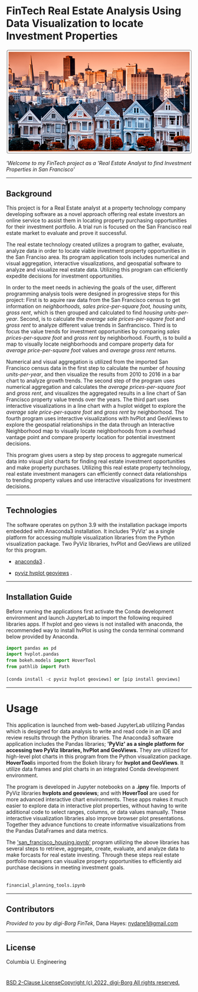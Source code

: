 # FinTech Real Estate Analysis Using Data Visualization to locate Investment Properties

![RE_AnalystSF_Title](./Images/M6ReadMeTitle-2022-10-07164721.png) 

*'Welcome to my FinTech project as a 'Real Estate Analyst to find Investment Properties in San Francisco'*

---

## Background
This project is for a Real Estate analyst at a property technology company developing software as a novel approach offering real estate investors an online service to assist them in locating property purchasing opportunities for their investment portfolio. A trial run is focused on the San Francisco real estate market to evaluate and prove it successful.  

The real estate technology created utilizes a program to gather, evaluate, analyze data in order to locate viable investment property opportunities in the San Franciso area. Its program application tools includes numerical and visual aggregation, interactive visualizations, and geospatial software to analyze and visualize real estate data. Utilizing this program can efficiently expedite decisions for investment opportunities.    

In order to the meet needs in achieving the goals of the user, different programming analysis tools were designed in progressive steps for this project: First is to aquire raw data from the San Francisco census to get information on *neighborhoods, sales price-per-square foot, housing units, gross rent*, which is then grouped and calculated to find *housing units-per-year*. Second, is to calculate the *average sale prices-per-square foot* and *gross rent* to analyze different value trends in Sanfrancisco. Third is to focus the value trends for investment opportunities by comparing *sales prices-per-square foot* and *gross rent* by neighborhood. Fourth, is to build a map to visually locate neighborhoods and compare property data for *average price-per-square foot* values and *average gross rent* returns.  

Numerical and visual aggregation is utilized from the imported San Francisco census data in the first step to calculate the number of *housing units-per-year*, and then visualize the results from 2010 to 2016 in a bar chart to analyze growth trends. The second step of the program uses numerical aggregation and calculates the *average prices-per-square foot* and *gross rent*, and visualizes the aggregated results in a line chart of San Francisco property value trends over the years. The third part uses interactive visualizations in a line chart with a hvplot widget to explore the *average sale price-per-square foot* and *gross rent* by neighborhood. The fourth program uses interactive visualizations with hvPlot and GeoViews to explore the geospatial relationships in the data through an Interactive Neighborhood map to visually locate neighborhoods from a overhead vantage point and compare property location for potential investment decisions.


This program gives users a step by step process to aggregate numerical data into visual plot charts for finding real estate investment opportunities and make property purchases. Utilizing this real estate property technology, real estate investment managers can efficiently connect data relationships to trending property values and use interactive visualizations for investment decisions.  


---

## Technologies

The software operates on python 3.9 with the installation package imports embedded with Anaconda3 installation. It includes 'PyViz' as a single platform for accessing multiple visualization libraries from the Python visualization package. Two PyViz libraries, hvPlot and GeoViews are utilized for this program.

* [anaconda3](https://docs.anaconda.com/anaconda/install/windows/e) .

* [pyviz hvplot geoviews](https://hvplot.holoviz.org/index.html#) .

---

## Installation Guide

Before running the applications first activate the Conda development environment and launch JupyterLab to import the following required libraries apps. If hvplot and geo views is not installed with anaconda, the recommended way to install hvPlot is using the conda terminal command below provided by Anaconda. 

```python libraries
import pandas as pd
import hvplot.pandas
from bokeh.models import HoverTool
from pathlib import Path 

[conda install -c pyviz hvplot geoviews] or [pip install geoviews] 
```

---
# Usage

This application is launched from web-based JupyterLab utilizing Pandas which is designed for data analysis to write and read code in an IDE and review results through the Python libraries. The Anaconda3 software application includes the Pandas libraries; **'PyViz' as a single platform for accessing two PyViz libraries, hvPlot and GeoViews.** They are utilized for high-level plot charts in this program from the Python visualization package. **HoverTool**is imported from the Bokeh library for **hvplot and GeoViews**. It utilize data frames and plot charts in an integrated Conda development environment. 

The program is developed in Jupyter notebooks on a **.ipny** file. Imports of PyViz libraries **hvplots and geoviews**; and with  **HoverTool** are used for more advanced interactive chart environments. These apps makes it much easier to explore data in interactive plot properties, without having to write additional code to select ranges, columns, or data values manually. These interactive visualization libraries also improve browser plot presentations. Together they advance functions to create informative visualizations from the Pandas DataFrames and data metrics. 

The ['san_francisco_housing.ipynb'](./san_francisco_housing.ipynb) program utilizing the above libraries has several steps to retrieve, aggregate, create, evaluate, and analyze data to make forcasts for real estate investing. Through these steps real estate portfolio managers can visualize property opportunities to efficiently aid purchase decisions in meeting investment goals.   


```python 

financial_planning_tools.ipynb
```
 
---

## Contributors

*Provided to you by digi-Borg FinTek*, 
Dana Hayes: nydane1@gmail.com

---

## License

Columbia U. Engineering 

#
[BSD 2-Clause LicenseCopyright (c) 2022, digi-Borg
All rights reserved.](/LICENSE)